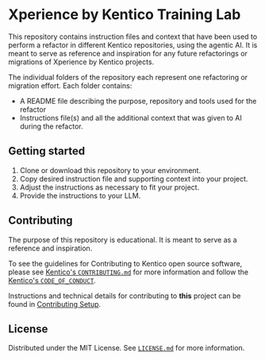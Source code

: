 # Xperience by Kentico Training Lab

This repository contains instruction files and context that have been used to perform a refactor in different Kentico repositories, using the agentic AI. It is meant to serve as reference and inspiration for any future refactorings or migrations of Xperience by Kentico projects.

The individual folders of the repository each represent one refactoring or migration effort. Each folder contains:
- A README file describing the purpose, repository and tools used for the refactor
- Instructions file(s) and all the additional context that was given to AI during the refactor.

## Getting started

1. Clone or download this repository to your environment.
1. Copy desired instruction file and supporting context into your project.
1. Adjust the instructions as necessary to fit your project.
1. Provide the instructions to your LLM.

## Contributing

The purpose of this repository is educational. It is meant to serve as a reference and inspiration.

To see the guidelines for Contributing to Kentico open source software, please see [Kentico's `CONTRIBUTING.md`](https://github.com/Kentico/.github/blob/main/CONTRIBUTING.md) for more information and follow the [Kentico's `CODE_OF_CONDUCT`](https://github.com/Kentico/.github/blob/main/CODE_OF_CONDUCT.md).

Instructions and technical details for contributing to **this** project can be found in [Contributing Setup](./Contributing-Setup.md).

## License

Distributed under the MIT License. See [`LICENSE.md`](./LICENSE.md) for more information.
